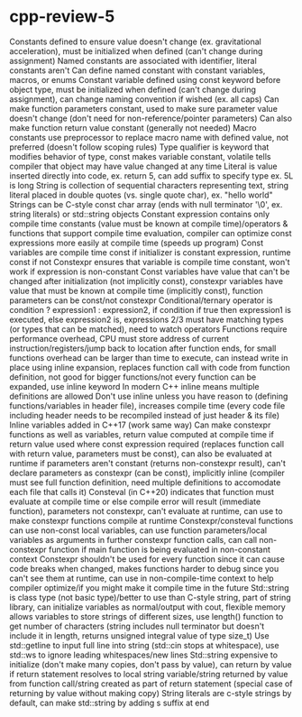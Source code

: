 # cpp-review-5

Constants defined to ensure value doesn't change (ex. gravitational acceleration), must be initialized when defined (can't change during assignment)
Named constants are associated with identifier, literal constants aren't
Can define named constant with constant variables, macros, or enums
Constant variable defined using const keyword before object type, must be initialized when defined (can't change during assignment), can change naming convention if wished (ex. all caps)
Can make function parameters constant, used to make sure parameter value doesn't change (don't need for non-reference/pointer parameters)
Can also make function return value constant (generally not needed)
Macro constants use preprocessor to replace macro name with defined value, not preferred (doesn't follow scoping rules)
Type qualifier is keyword that modifies behavior of type, const makes variable constant, volatile tells compiler that object may have value changed at any time
Literal is value inserted directly into code, ex. return 5, can add suffix to specify type ex. 5L is long
String is collection of sequential characters representing text, string literal placed in double quotes (vs. single quote char), ex. "hello world"
Strings can be C-style const char array (ends with null terminator '\0', ex. string literals) or std::string objects
Constant expression contains only compile time constants (value must be known at compile time)/operators & functions that support compile time evaluation, compiler can optimize const expressions more easily at compile time (speeds up program)
Const variables are compile time const if initializer is constant expression, runtime const if not
Constexpr ensures that variable is compile time constant, won't work if expression is non-constant
Const variables have value that can't be changed after initialization (not implicitly const), constexpr variables have value that must be known at compile time (implicitly const), function parameters can be const/not constexpr
Conditional/ternary operator is condition ? expression1 : expression2, if condition if true then expression1 is executed, else expression2 is, expressions 2/3 must have matching types (or types that can be matched), need to watch operators
Functions require performance overhead, CPU must store address of current instruction/registers/jump back to location after function ends, for small functions overhead can be larger than time to execute, can instead write in place using inline expansion, replaces function call with code from function definition, not good for bigger functions/not every function can be expanded, use inline keyword
In modern C++ inline means multiple definitions are allowed
Don't use inline unless you have reason to (defining functions/variables in header file), increases compile time (every code file including header needs to be recompiled instead of just header & its file)
Inline variables added in C++17 (work same way)
Can make constexpr functions as well as variables, return value computed at compile time if return value used where const expression required (replaces function call with return value, parameters must be const), can also be evaluated at runtime if parameters aren't constant (returns non-constexpr result), can't declare parameters as constexpr (can be const), implicitly inline (compiler must see full function definition, need multiple definitions to accomodate each file that calls it)
Consteval (in C++20) indicates that function must evaluate at compile time or else compile error will result (immediate function), parameters not constexpr, can't evaluate at runtime, can use to make constexpr functions compile at runtime
Constexpr/consteval functions can use non-const local variables, can use function parameters/local variables as arguments in further constexpr function calls, can call non-constexpr function if main function is being evaluated in non-constant context
Constexpr shouldn't be used for every function since it can cause code breaks when changed, makes functions harder to debug since you can't see them at runtime, can use in non-compile-time context to help compiler optimize/if you might make it compile time in the future
Std::string is class type (not basic type)/better to use than C-style string, part of string library, can initialize variables as normal/output with cout, flexible memory allows variables to store strings of different sizes, use length() function to get number of characters (string includes null terminator but doesn't include it in length, returns unsigned integral value of type size_t)
Use std::getline to input full line into string (std::cin stops at whitespace), use std::ws to ignore leading whitespaces/new lines
Std::string expensive to initialize (don't make many copies, don't pass by value), can return by value if return statement resolves to local string variable/string returned by value from function call/string created as part of return statement (special case of returning by value without making copy)
String literals are c-style strings by default, can make std::string by adding s suffix at end